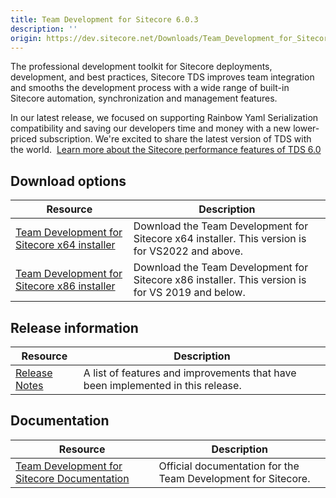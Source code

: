 ```yaml
---
title: Team Development for Sitecore 6.0.3
description: ''
origin: https://dev.sitecore.net/Downloads/Team_Development_for_Sitecore/6x/Team_Development_for_Sitecore_603.aspx
---
```


The professional development toolkit for Sitecore deployments, development, and best practices, Sitecore TDS improves team integration and smooths the development process with a wide range of built-in Sitecore automation, synchronization and management features.

In our latest release, we focused on supporting Rainbow Yaml Serialization compatibility and saving our developers time and money with a new lower-priced subscription. We're excited to share the latest version of TDS with the world.  [Learn more about the Sitecore performance features of TDS 6.0](https://www.teamdevelopmentforsitecore.com/TDS-6-0)

## Download options

 | Resource | Description |
 | --- | --- |
 | [Team Development for Sitecore x64 installer](https://scdp.blob.core.windows.net/downloads/Team%20Development%20for%20Sitecore/6x/Team%20Development%20for%20Sitecore%20603/Secure/TDS%206.0.3%20x64.zip) | Download the Team Development for Sitecore x64 installer. This version is for VS2022 and above. |
 | [Team Development for Sitecore x86 installer](https://scdp.blob.core.windows.net/downloads/Team%20Development%20for%20Sitecore/6x/Team%20Development%20for%20Sitecore%20603/Secure/TDS%206.0.3%20x86.zip) | Download the Team Development for Sitecore x86 installer. This version is for VS 2019 and below. |

## Release information

 | Resource | Description |
 | --- | --- |
 | [Release Notes](/downloads/Team_Development_for_Sitecore/6x/Team_Development_for_Sitecore_603/Release_Notes) | A list of features and improvements that have been implemented in this release. |

## Documentation

 | Resource | Description |
 | --- | --- |
 | [Team Development for Sitecore Documentation](http://hedgehogdevelopment.github.io/tds/) | Official documentation for the Team Development for Sitecore. |